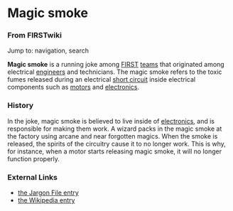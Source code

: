 

# Magic smoke

### From FIRSTwiki

Jump to: navigation, search

**Magic smoke** is a running joke among [FIRST](FIRST "FIRST" ) [teams](Teams "Teams" ) that originated among electrical [engineers](Engineer "Engineer" ) and technicians. The magic smoke refers to the toxic fumes released during an electrical [short circuit](Short_circuit "Short circuit" ) inside electrical components such as [motors](Motors "Motors" ) and [electronics](Electronics_and_circuitry "Electronics and circuitry" ). 


###  History

In the joke, magic smoke is believed to live inside of
[electronics](Electronics_and_circuitry "Electronics and circuitry"
), and is responsible for making them work. A wizard packs in the magic smoke
at the factory using arcane and near forgotten magics. When the smoke is
released, the spirits of the circuitry cause it to no longer work. This is
why, for instance, when a motor starts releasing magic smoke, it will no
longer function properly.


###  External Links

  * [the Jargon File entry](http://catb.org/jargon/html/M/magic-smoke.html "http://catb.org/jargon/html/M/magic-smoke.html" )
  * [the Wikipedia entry](http://www.wikipedia.org/wiki/Magic_smoke "wikipedia:Magic_smoke" )

